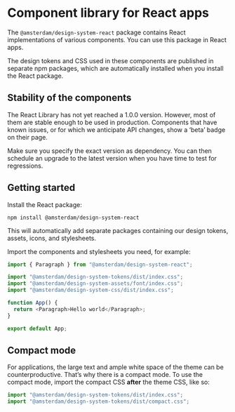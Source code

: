 <!-- @license CC0-1.0 -->

# Component library for React apps

The `@amsterdam/design-system-react` package contains React implementations of various components.
You can use this package in React apps.

The design tokens and CSS used in these components are published in separate npm packages,
which are automatically installed when you install the React package.

## Stability of the components

The React Library has not yet reached a 1.0.0 version.
However, most of them are stable enough to be used in production.
Components that have known issues, or for which we anticipate API changes, show a ‘beta’ badge on their page.

Make sure you specify the exact version as dependency.
You can then schedule an upgrade to the latest version when you have time to test for regressions.

## Getting started

Install the React package:

`npm install @amsterdam/design-system-react`

This will automatically add separate packages containing our design tokens, assets, icons, and stylesheets.

Import the components and stylesheets you need, for example:

```javascript
import { Paragraph } from "@amsterdam/design-system-react";

import "@amsterdam/design-system-tokens/dist/index.css";
import "@amsterdam/design-system-assets/font/index.css";
import "@amsterdam/design-system-css/dist/index.css";

function App() {
  return <Paragraph>Hello world</Paragraph>;
}

export default App;
```

## Compact mode

For applications, the large text and ample white space of the theme can be counterproductive.
That’s why there is a compact mode.
To use the compact mode, import the compact CSS **after** the theme CSS, like so:

```javascript
import "@amsterdam/design-system-tokens/dist/index.css";
import "@amsterdam/design-system-tokens/dist/compact.css";
```
